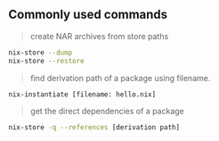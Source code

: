 ## Commonly used commands

> create NAR archives from store paths

```bash
nix-store --dump
nix-store --restore
```

> find derivation path of a package using filename.

```bash
nix-instantiate [filename: hello.nix]
```

> get the direct dependencies of a package

```bash
nix-store -q --references [derivation path]
```

